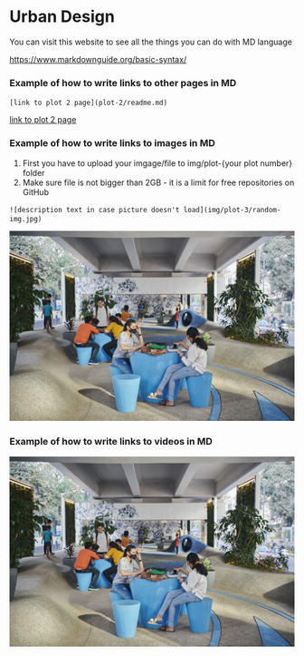 # Urban Design
  
You can visit this website to see all the things you can do with MD language

https://www.markdownguide.org/basic-syntax/

### Example of how to write links to other pages in MD
<!-- language: lang-none -->
    [link to plot 2 page](plot-2/readme.md)

[link to plot 2 page](plot-2/readme.md)

### Example of how to write links to images in MD
1. First you have to upload your imgage/file to img/plot-{your plot number} folder
2. Make sure file is not bigger than 2GB - it is a limit for free repositories on GitHub


<!-- language: lang-none -->
    ![description text in case picture doesn't load](img/plot-3/random-img.jpg)


![](img/plot-3/random-img.jpg)


### Example of how to write links to videos in MD

[![link to the video](img/plot-3/random-img.jpg)](https://drive.google.com/file/d/1lwVCk1NPaKb7CId14bezrcinyY9xZ1w1/view?usp=sharing)
